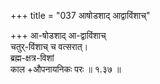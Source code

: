+++
title = "037 आषोडशाद् आद्वाविंशाच्"

+++
आ-षोडशाद् आ-द्वाविंशाच्  
चतुर्-विंशाच् च वत्सरात्।  
ब्रह्म-क्षत्र-विशां  
काल +औपनायनिकः परः  ॥ १.३७ ॥